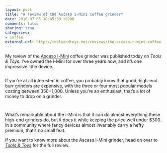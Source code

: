 ```yaml
---
layout: post
title: "A review of the Ascaso i-Mini coffee grinder"
date: 2016-07-05 18:45:39 +0200
comments: false
sharing: true
categories: 
- Coffee
external-url: http://toolsandtoys.net/reviews/the-ascaso-i-mini-coffee-grinder-review/
---
```


My review of the [Ascaso i-Mini](http://amzn.to/29kjlYz) coffee grinder was published today on _Tools & Toys_. I’ve owned the i-Mini for over three years now, and it’s one impressive little device.

<figure class="full-width">
<a class="fancybox" rel="galleryAscaso" href="https://c7.staticflickr.com/8/7124/28005597582_44c8300f3b_o.jpg"><img src="https://c7.staticflickr.com/8/7124/28005597582_44c8300f3b_o.jpg" alt="" /></a>
</figure>

If you’re at all interested in coffee, you probably know that good, high-end burr grinders are expensive, with the three or four most popular models costing between $350-$1,000. Unless you’re an enthusiast, that’s a lot of money to drop on a grinder.

<figure class="full-width">
<a class="fancybox" rel="galleryAscaso" href="https://c1.staticflickr.com/8/7303/27828053560_093f4008d2_o.jpg"><img src="https://c1.staticflickr.com/8/7303/27828053560_093f4008d2_o.jpg" alt="" /></a>

<a class="fancybox" rel="galleryAscaso" href="https://c4.staticflickr.com/8/7315/28030744171_9d02cfa185_o.jpg"><img src="https://c4.staticflickr.com/8/7315/28030744171_9d02cfa185_o.jpg" alt="" /></a>
</figure>

What’s remarkable about the i-Mini is that it can do almost everything these high-end grinders do, but it does it while keeping the price well under $300. In a community where fancy devices almost invariably carry a hefty premium, that’s no small feat.

If you want to know more about the Ascaso i-Mini grinder, head on over to _[Tools & Toys](http://toolsandtoys.net/reviews/the-ascaso-i-mini-coffee-grinder-review/)_ for the full review.

<figure class="full-width">
<a class="fancybox" rel="galleryAscaso" href="https://c6.staticflickr.com/8/7432/27493405733_62a4cd4e61_o.jpg"><img src="https://c6.staticflickr.com/8/7432/27493405733_62a4cd4e61_o.jpg" alt="" /></a>
</figure>
